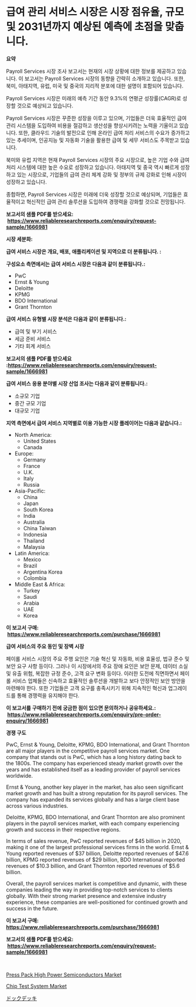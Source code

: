 <p><h1>급여 관리 서비스 시장은 시장 점유율, 규모 및 2031년까지 예상된 예측에 초점을 맞춥니다.</h1></p><p><strong>요약</strong></p>
<p><p>Payroll Services 시장 조사 보고서는 현재의 시장 상황에 대한 정보를 제공하고 있습니다. 이 보고서는 Payroll Services 시장의 동향을 간략히 소개하고 있습니다. 또한, 북미, 아태지역, 유럽, 미국 및 중국의 지리적 분포에 대한 설명이 포함되어 있습니다.</p><p>Payroll Services 시장은 미래의 예측 기간 동안 9.3%의 연평균 성장률(CAGR)로 성장할 것으로 예상되고 있습니다.</p><p>Payroll Services 시장은 꾸준한 성장을 이루고 있으며, 기업들은 더욱 효율적인 급여 관리 시스템을 도입하여 비용을 절감하고 생산성을 향상시키려는 노력을 기울이고 있습니다. 또한, 클라우드 기술의 발전으로 인해 온라인 급여 처리 서비스의 수요가 증가하고 있는 추세이며, 인공지능 및 자동화 기술을 활용한 급여 및 세무 서비스도 주목받고 있습니다.</p><p>북미와 유럽 지역은 현재 Payroll Services 시장의 주요 시장으로, 높은 기업 수와 급여 처리 시스템에 대한 높은 수요로 성장하고 있습니다. 아태지역 및 중국 역시 빠르게 성장하고 있는 시장으로, 기업들의 급여 관리 체계 강화 및 정부의 규제 강화로 인해 시장이 성장하고 있습니다.</p><p>종합하면, Payroll Services 시장은 미래에 더욱 성장할 것으로 예상되며, 기업들은 효율적이고 혁신적인 급여 관리 솔루션을 도입하여 경쟁력을 강화할 것으로 전망됩니다.</p></p>
<p><strong>보고서의 샘플 PDF를 받으세요: &nbsp;<a href="https://www.reliableresearchreports.com/enquiry/request-sample/1666981">https://www.reliableresearchreports.com/enquiry/request-sample/1666981</a></strong></p>
<p><strong>시장 세분화:</strong></p>
<p><strong> 급여 서비스 시장은 개요, 배포, 애플리케이션 및 지역으로 더 분류됩니다. :</strong></p>
<p><strong>구성요소 측면에서는 급여 서비스 시장은 다음과 같이 분류됩니다.:</strong></p>
<p><ul><li>PwC</li><li>Ernst & Young</li><li>Deloitte</li><li>KPMG</li><li>BDO International</li><li>Grant Thornton</li></ul></p>
<p><strong> 급여 서비스 유형별 시장 분석은 다음과 같이 분류됩니다.:</strong></p>
<p><ul><li>급여 및 부기 서비스</li><li>세금 준비 서비스</li><li>기타 회계 서비스</li></ul></p>
<p><strong>보고서의 샘플 PDF를 받으세요 :<a href="https://www.reliableresearchreports.com/enquiry/request-sample/1666981">https://www.reliableresearchreports.com/enquiry/request-sample/1666981</a></strong></p>
<p><strong> 급여 서비스 응용 분야별 시장 산업 조사는 다음과 같이 분류됩니다.:</strong></p>
<p><ul><li>소규모 기업</li><li>중간 규모 기업</li><li>대규모 기업</li></ul></p>
<p><strong>지역 측면에서 급여 서비스 지역별로 이용 가능한 시장 플레이어는 다음과 같습니다.:</strong></p>
<p><ul>
    <li>
        North America:
        <ul>
            <li>United States</li>
            <li>Canada</li>
        </ul>
    </li>
    <li>
        Europe:
        <ul>
            <li>Germany</li>
            <li>France</li>
            <li>U.K.</li>
            <li>Italy</li>
            <li>Russia</li>
        </ul>
    </li>
    <li>
        Asia-Pacific:
        <ul>
            <li>China</li>
            <li>Japan</li>
            <li>South Korea</li>
            <li>India</li>
            <li>Australia</li>
            <li>China Taiwan</li>
            <li>Indonesia</li>
            <li>Thailand</li>
            <li>Malaysia</li>
        </ul>
    </li>
    <li>
        Latin America:
        <ul>
            <li>Mexico</li>
            <li>Brazil</li>
            <li>Argentina Korea</li>
            <li>Colombia</li>
        </ul>
    </li>
    <li>
        Middle East & Africa:
        <ul>
            <li>Turkey</li>
            <li>Saudi</li>
            <li>Arabia</li>
            <li>UAE</li>
            <li>Korea</li>
        </ul>
    </li>
    </ul></p>
<p><strong>이 보고서 구매: &nbsp;<a href="https://www.reliableresearchreports.com/purchase/1666981">https://www.reliableresearchreports.com/purchase/1666981</a></strong></p>
<p><strong>급여 서비스의 주요 동인 및 장벽 시장</strong></p>
<p><p>페이롤 서비스 시장의 주요 주행 요인은 기술 혁신 및 자동화, 비용 효율성, 법규 준수 및 보안 요구 사항 등이다. 그러나 이 시장에서의 주요 장애 요인은 보안 문제, 데이터 소실 및 유출 위험, 복잡한 규정 준수, 고객 요구 변화 등이다. 이러한 도전에 직면하면서 페이롤 서비스 업체들은 신속하고 효율적인 솔루션을 개발하고 보다 안정적인 보안 방안을 마련해야 한다. 또한 기업들은 고객 요구를 충족시키기 위해 지속적인 혁신과 업그레이드를 통해 경쟁력을 유지해야 한다.</p></p>
<p><strong>이 보고서를 구매하기 전에 궁금한 점이 있으면 문의하거나 공유하세요.: &nbsp;<a href="https://www.reliableresearchreports.com/enquiry/pre-order-enquiry/1666981">https://www.reliableresearchreports.com/enquiry/pre-order-enquiry/1666981</a></strong></p>
<p><strong>경쟁 구도</strong></p>
<p><p>PwC, Ernst & Young, Deloitte, KPMG, BDO International, and Grant Thornton are all major players in the competitive payroll services market. One company that stands out is PwC, which has a long history dating back to the 1800s. The company has experienced steady market growth over the years and has established itself as a leading provider of payroll services worldwide.</p><p>Ernst & Young, another key player in the market, has also seen significant market growth and has built a strong reputation for its payroll services. The company has expanded its services globally and has a large client base across various industries.</p><p>Deloitte, KPMG, BDO International, and Grant Thornton are also prominent players in the payroll services market, with each company experiencing growth and success in their respective regions.</p><p>In terms of sales revenue, PwC reported revenues of $45 billion in 2020, making it one of the largest professional services firms in the world. Ernst & Young reported revenues of $37 billion, Deloitte reported revenues of $47.6 billion, KPMG reported revenues of $29 billion, BDO International reported revenues of $10.3 billion, and Grant Thornton reported revenues of $5.6 billion.</p><p>Overall, the payroll services market is competitive and dynamic, with these companies leading the way in providing top-notch services to clients globally. With their strong market presence and extensive industry experience, these companies are well-positioned for continued growth and success in the future.</p></p>
<p><strong>이 보고서 구매: &nbsp; <a href="https://www.reliableresearchreports.com/purchase/1666981">https://www.reliableresearchreports.com/purchase/1666981</a></strong></p>
<p><strong>보고서의 샘플 PDF를 받으세요: &nbsp;<a href="https://www.reliableresearchreports.com/enquiry/request-sample/1666981">https://www.reliableresearchreports.com/enquiry/request-sample/1666981</a></strong><strong></strong></p>
<p>&nbsp;</p>
<p><p><a href="https://github.com/lataunyatinikmelvin59ilbd0dv/Market-Research-Report-List-1/blob/main/press-pack-high-power-semiconductors-market.md">Press Pack High Power Semiconductors Market</a></p><p><a href="https://github.com/pgtimber/Market-Research-Report-List-2/blob/main/chip-test-system-market.md">Chip Test System Market</a></p><p><a href="https://github.com/schmahlson/Market-Research-Report-List-1/blob/main/203702315624.md">ドックデッキ</a></p></p>